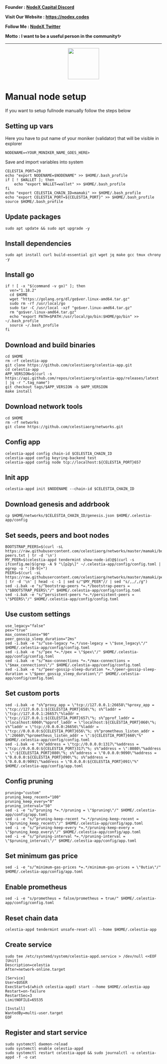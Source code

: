 <strong><p style="font-size:14px" align="left">Founder :
<a href="https://discord.gg/JqQNcwff2e" target="_blank">NodeX Capital Discord</a></p></strong>
<strong><p style="font-size:14px" align="left">Visit Our Website : 
<a href="https://nodex.codes/" target="_blank">https://nodex.codes</a></p></strong>
<strong><p style="font-size:14px" align="left">Follow Me :
<a href="https://twitter.com/nodexploit/" target="_blank">NodeX Twitter</a></p></strong>
<strong><p style="font-size:14px" align="left">Motto :
<a>I want to be a useful person in the community✨</a></p></strong>
<hr>

<p align="center">
  <img height="100" height="auto" src="https://user-images.githubusercontent.com/50621007/170463282-576375f8-fa1e-4fce-8350-6312b415b50d.png">
</p>

# Manual node setup
If you want to setup fullnode manually follow the steps below

## Setting up vars
Here you have to put name of your moniker (validator) that will be visible in explorer
```
NODENAME=<YOUR_MONIKER_NAME_GOES_HERE>
```

Save and import variables into system
```
CELESTIA_PORT=20
echo "export NODENAME=$NODENAME" >> $HOME/.bash_profile
if [ ! $WALLET ]; then
	echo "export WALLET=wallet" >> $HOME/.bash_profile
fi
echo "export CELESTIA_CHAIN_ID=mamaki" >> $HOME/.bash_profile
echo "export CELESTIA_PORT=${CELESTIA_PORT}" >> $HOME/.bash_profile
source $HOME/.bash_profile
```

## Update packages
```
sudo apt update && sudo apt upgrade -y
```

## Install dependencies
```
sudo apt install curl build-essential git wget jq make gcc tmux chrony -y
```

## Install go
```
if ! [ -x "$(command -v go)" ]; then
  ver="1.18.2"
  cd $HOME
  wget "https://golang.org/dl/go$ver.linux-amd64.tar.gz"
  sudo rm -rf /usr/local/go
  sudo tar -C /usr/local -xzf "go$ver.linux-amd64.tar.gz"
  rm "go$ver.linux-amd64.tar.gz"
  echo "export PATH=$PATH:/usr/local/go/bin:$HOME/go/bin" >> ~/.bash_profile
  source ~/.bash_profile
fi
```

## Download and build binaries
```
cd $HOME
rm -rf celestia-app
git clone https://github.com/celestiaorg/celestia-app.git
cd celestia-app
APP_VERSION=$(curl -s https://api.github.com/repos/celestiaorg/celestia-app/releases/latest | jq -r ".tag_name")
git checkout tags/$APP_VERSION -b $APP_VERSION
make install
```

## Download network tools
```
cd $HOME
rm -rf networks
git clone https://github.com/celestiaorg/networks.git
```

## Config app
```
celestia-appd config chain-id $CELESTIA_CHAIN_ID
celestia-appd config keyring-backend test
celestia-appd config node tcp://localhost:${CELESTIA_PORT}657
```

## Init app
```
celestia-appd init $NODENAME --chain-id $CELESTIA_CHAIN_ID
```

## Download genesis and addrbook
```
cp $HOME/networks/$CELESTIA_CHAIN_ID/genesis.json $HOME/.celestia-app/config
```

## Set seeds, peers and boot nodes
```
BOOTSTRAP_PEERS=$(curl -sL https://raw.githubusercontent.com/celestiaorg/networks/master/mamaki/bootstrap-peers.txt | tr -d '\n')
MY_PEER=$(celestia-appd tendermint show-node-id)@$(curl -s ifconfig.me)$(grep -A 9 "\[p2p\]" ~/.celestia-app/config/config.toml | egrep -o ":[0-9]+")
PEERS=$(curl -sL https://raw.githubusercontent.com/celestiaorg/networks/master/mamaki/peers.txt | tr -d '\n' | head -c -1 | sed s/"$MY_PEER"// | sed "s/,,/,/g")
sed -i.bak -e "s/^bootstrap-peers *=.*/bootstrap-peers = \"$BOOTSTRAP_PEERS\"/" $HOME/.celestia-app/config/config.toml
sed -i.bak -e "s/^persistent-peers *=.*/persistent-peers = \"$PEERS\"/" $HOME/.celestia-app/config/config.toml
```

## Use custom settings
```
use_legacy="false"
pex="true"
max_connections="90"
peer_gossip_sleep_duration="2ms"
sed -i.bak -e "s/^use-legacy *=.*/use-legacy = \"$use_legacy\"/" $HOME/.celestia-app/config/config.toml
sed -i.bak -e "s/^pex *=.*/pex = \"$pex\"/" $HOME/.celestia-app/config/config.toml
sed -i.bak -e "s/^max-connections *=.*/max-connections = \"$max_connections\"/" $HOME/.celestia-app/config/config.toml
sed -i.bak -e "s/^peer-gossip-sleep-duration *=.*/peer-gossip-sleep-duration = \"$peer_gossip_sleep_duration\"/" $HOME/.celestia-app/config/config.toml
```

## Set custom ports
```
sed -i.bak -e "s%^proxy_app = \"tcp://127.0.0.1:26658\"%proxy_app = \"tcp://127.0.0.1:${CELESTIA_PORT}658\"%; s%^laddr = \"tcp://127.0.0.1:26657\"%laddr = \"tcp://127.0.0.1:${CELESTIA_PORT}657\"%; s%^pprof_laddr = \"localhost:6060\"%pprof_laddr = \"localhost:${CELESTIA_PORT}060\"%; s%^laddr = \"tcp://0.0.0.0:26656\"%laddr = \"tcp://0.0.0.0:${CELESTIA_PORT}656\"%; s%^prometheus_listen_addr = \":26660\"%prometheus_listen_addr = \":${CELESTIA_PORT}660\"%" $HOME/.celestia-app/config/config.toml
sed -i.bak -e "s%^address = \"tcp://0.0.0.0:1317\"%address = \"tcp://0.0.0.0:${CELESTIA_PORT}317\"%; s%^address = \":8080\"%address = \":${CELESTIA_PORT}080\"%; s%^address = \"0.0.0.0:9090\"%address = \"0.0.0.0:${CELESTIA_PORT}090\"%; s%^address = \"0.0.0.0:9091\"%address = \"0.0.0.0:${CELESTIA_PORT}091\"%" $HOME/.celestia-app/config/app.toml
```

## Config pruning
```
pruning="custom"
pruning_keep_recent="100"
pruning_keep_every="0"
pruning_interval="50"
sed -i -e "s/^pruning *=.*/pruning = \"$pruning\"/" $HOME/.celestia-app/config/app.toml
sed -i -e "s/^pruning-keep-recent *=.*/pruning-keep-recent = \"$pruning_keep_recent\"/" $HOME/.celestia-app/config/app.toml
sed -i -e "s/^pruning-keep-every *=.*/pruning-keep-every = \"$pruning_keep_every\"/" $HOME/.celestia-app/config/app.toml
sed -i -e "s/^pruning-interval *=.*/pruning-interval = \"$pruning_interval\"/" $HOME/.celestia-app/config/app.toml
```

## Set minimum gas price
```
sed -i -e "s/^minimum-gas-prices *=.*/minimum-gas-prices = \"0utia\"/" $HOME/.celestia-app/config/app.toml
```

## Enable prometheus
```
sed -i -e "s/prometheus = false/prometheus = true/" $HOME/.celestia-app/config/config.toml
```

## Reset chain data
```
celestia-appd tendermint unsafe-reset-all --home $HOME/.celestia-app
```

## Create service
```
sudo tee /etc/systemd/system/celestia-appd.service > /dev/null <<EOF
[Unit]
Description=celestia
After=network-online.target

[Service]
User=$USER
ExecStart=$(which celestia-appd) start --home $HOME/.celestia-app
Restart=on-failure
RestartSec=3
LimitNOFILE=65535

[Install]
WantedBy=multi-user.target
EOF
```

## Register and start service
```
sudo systemctl daemon-reload
sudo systemctl enable celestia-appd
sudo systemctl restart celestia-appd && sudo journalctl -u celestia-appd -f -o cat
```
